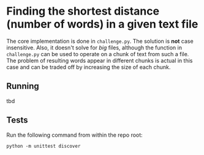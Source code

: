 # Finding the shortest distance (number of words) in a given text file

The core implementation is done in `challenge.py`. The solution is __not__ case insensitive. Also, it doesn't solve for
*big* files, although the function in `challenge.py` can be used to operate on a chunk of text from such a file. The
problem of resulting words appear in different chunks is actual in this case and can be traded off by increasing the
size of each chunk.

## Running

tbd

## Tests

Run the following command from within the repo root:

`python -m unittest discover`
